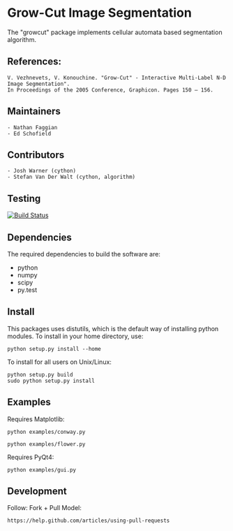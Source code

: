Grow-Cut Image Segmentation
==========================

The "growcut" package implements cellular automata based segmentation algorithm.

References:
-----------

    V. Vezhnevets, V. Konouchine. "Grow-Cut" - Interactive Multi-Label N-D Image Segmentation".
    In Proceedings of the 2005 Conference, Graphicon. Pages 150 – 156.


Maintainers
-----------

    - Nathan Faggian
    - Ed Schofield

Contributors
------------
    - Josh Warner (cython)
    - Stefan Van Der Walt (cython, algorithm)

Testing
-------

[![Build Status](https://travis-ci.org/nfaggian/growcut.png?branch=master)](https://travis-ci.org/nfaggian/growcut)

Dependencies
------------

The required dependencies to build the software are:

  - python
  - numpy
  - scipy
  - py.test

Install
-------

This packages uses distutils, which is the default way of installing python modules. To install in your home directory, use:

    python setup.py install --home

To install for all users on Unix/Linux:

    python setup.py build
    sudo python setup.py install

Examples
--------

Requires Matplotlib:

    python examples/conway.py

    python examples/flower.py

Requires PyQt4:

    python examples/gui.py

Development
-----------

Follow: Fork + Pull Model:

    https://help.github.com/articles/using-pull-requests
